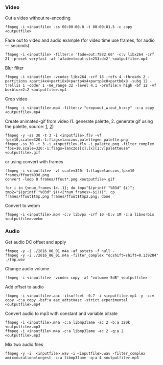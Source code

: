### Video

Cut a video without re-encoding

    ffmpeg -i <inputfile> -ss 00:00:00.0 -t 00:00:01.5 -c copy <outputfile>

Fade out to video and audio example (for video time use frames, for audio — seconds)

    ffmpeg -i <inputfile> -filter:v 'fade=out:7582:60' -c:v libx264 -crf 21 -preset veryfast -af 'afade=t=out:st=253:d=2' <outputfile>.mp4

Blur filter

    ffmpeg -i <inputfile> -vcodec libx264 -crf 18 -refs 4 -threads 2 -partitions +parti4x4+parti8x8+partp4x4+partp8x8+partb8x8 -subq 12 -trellis 1 -coder 1 -me_range 32 -level 4.1 -profile:v high -bf 12 -vf boxblur=2:2 <outputfile>.mp4

Crop video

    ffmpeg -i <inputfile>.mp4 -filter:v "crop=out_w:out_h:x:y" -c:a copy <outputfile>.mp4

Create animated-gif from video (1. generate palette, 2. generate gif using the palette, source: [1](http://superuser.com/questions/556029/how-do-i-convert-a-video-to-gif-using-ffmpeg-with-reasonable-quality), [2](http://blog.pkh.me/p/21-high-quality-gif-with-ffmpeg.html))

    ffmpeg -y -ss 30 -t 3 -i <inputfile>.flv -vf fps=10,scale=320:-1:flags=lanczos,palettegen palette.png
    ffmpeg -ss 30 -t 3 -i <inputfile>.flv -i palette.png -filter_complex "fps=10,scale=320:-1:flags=lanczos[x];[x][1:v]paletteuse" <outputfile>.gif

or using convert with frames

    ffmpeg -i <inputfile> -vf scale=320:-1:flags=lanczos,fps=10 frames/ffout%03d.png
    convert -loop 0 frames/ffout*.png <outputfile>.gif

    for i in {<num_frames-1>..1}; do tmp="$(printf "%03d" $i)"; tmp2="$(printf "%03d" $((<2*num_frames>-$i)))"; cp frames/ffout$tmp.png frames/ffout$tmp2.png; done

Convert to webm

    ffmpeg -i <inputfile>.mp4 -c:v libvpx -crf 10 -b:v 1M -c:a libvorbis <outputfile>.webm
    

### Audio

Get audio DC offset and apply

    ffmpeg -y -i ./2016_06_01.m4a -af astats -f null -
    ffmpeg -y -i ./2016_06_01.m4a -filter_complex "dcshift=shift=0.139284" ./tmp.wav

Change audio volume

    ffmpeg -i <inputfile> -vcodec copy -af "volume=-5dB" <outputfile>

Add offset to audio

    ffmpeg -i <inputfile>.aac -itsoffset -0.7 -i <inputfile>.mp4 -y -c:v copy -c:a copy -bsf:a aac_adtstoasc -strict experimental <outputfile>.mp4

Convert audio to mp3 with constant and variable bitrate

    ffmpeg -i <inputfile>.m4a -c:a libmp3lame -ac 2 -b:a 320k <outputfile>.mp3
    ffmpeg -i <inputfile>.m4a -c:a libmp3lame -ac 2 -q:a 2 <outputfile>.mp3

Mix two audio files

    ffmpeg -y -i  <inputfile>.wav -i <inputfile>.wav -filter_complex amix=duration=longest -c:a libmp3lame -q:a 4 <outputfile>.mp3
